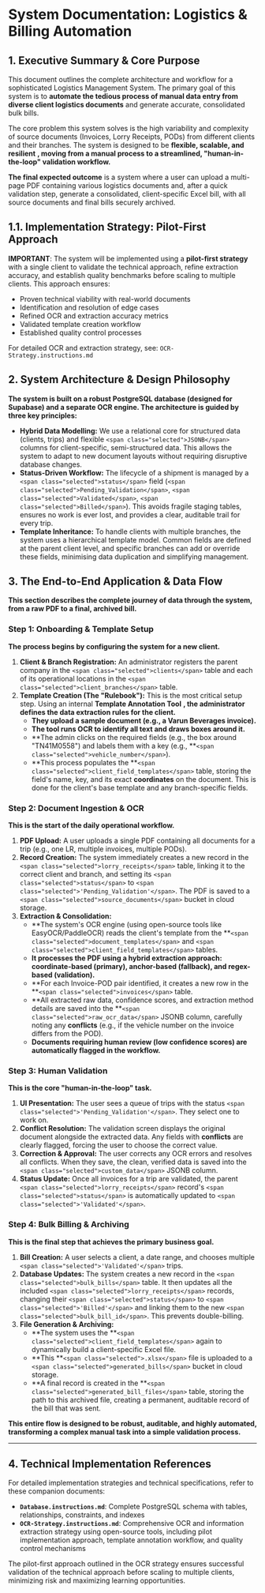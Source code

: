 # System Documentation: Logistics & Billing Automation

## 1. Executive Summary & Core Purpose

This document outlines the complete architecture and workflow for a sophisticated Logistics Management System. The primary goal of this system is to **automate the tedious process of manual data entry from diverse client logistics documents** and generate accurate, consolidated bulk bills.

The core problem this system solves is the high variability and complexity of source documents (Invoices, Lorry Receipts, PODs) from different clients and their branches. The system is designed to be  **flexible, scalable, and resilient** **, moving from a manual process to a streamlined, "human-in-the-loop" validation workflow.**

**The final expected outcome** is a system where a user can upload a multi-page PDF containing various logistics documents and, after a quick validation step, generate a consolidated, client-specific Excel bill, with all source documents and final bills securely archived.

## 1.1. Implementation Strategy: Pilot-First Approach

**IMPORTANT**: The system will be implemented using a **pilot-first strategy** with a single client to validate the technical approach, refine extraction accuracy, and establish quality benchmarks before scaling to multiple clients. This approach ensures:

- Proven technical viability with real-world documents
- Identification and resolution of edge cases
- Refined OCR and extraction accuracy metrics
- Validated template creation workflow
- Established quality control processes

For detailed OCR and extraction strategy, see: `OCR-Strategy.instructions.md`

## 2. System Architecture & Design Philosophy

**The system is built on a robust PostgreSQL database (designed for Supabase) and a separate OCR engine. The architecture is guided by three key principles:**

* **Hybrid Data Modelling:** We use a relational core for structured data (clients, trips) and flexible `<span class="selected">JSONB</span>` columns for client-specific, semi-structured data. This allows the system to adapt to new document layouts without requiring disruptive database changes.
* **Status-Driven Workflow:** The lifecycle of a shipment is managed by a `<span class="selected">status</span>` field (`<span class="selected">Pending_Validation</span>`, `<span class="selected">Validated</span>`, `<span class="selected">Billed</span>`). This avoids fragile staging tables, ensures no work is ever lost, and provides a clear, auditable trail for every trip.
* **Template Inheritance:** To handle clients with multiple branches, the system uses a hierarchical template model. Common fields are defined at the parent client level, and specific branches can add or override these fields, minimising data duplication and simplifying management.

## 3. The End-to-End Application & Data Flow

**This section describes the complete journey of data through the system, from a raw PDF to a final, archived bill.**

### Step 1: Onboarding & Template Setup

**The process begins by configuring the system for a new client.**

1. **Client & Branch Registration:** An administrator registers the parent company in the `<span class="selected">clients</span>` table and each of its operational locations in the `<span class="selected">client_branches</span>` table.
2. **Template Creation (The "Rulebook"):** This is the most critical setup step. Using an internal  **Template Annotation Tool** **, the administrator defines the data extraction rules for the client.**
   * **They upload a sample document (e.g., a Varun Beverages invoice).**
   * **The tool runs OCR to identify all text and draws boxes around it.**
   * **The admin clicks on the required fields (e.g., the box around "TN41M0558") and labels them with a key (e.g., **`<span class="selected">vehicle_number</span>`).
   * **This process populates the **`<span class="selected">client_field_templates</span>` table, storing the field's name, key, and its exact **coordinates** on the document. This is done for the client's base template and any branch-specific fields.

### Step 2: Document Ingestion & OCR

**This is the start of the daily operational workflow.**

1. **PDF Upload:** A user uploads a single PDF containing all documents for a trip (e.g., one LR, multiple invoices, multiple PODs).
2. **Record Creation:** The system immediately creates a new record in the `<span class="selected">lorry_receipts</span>` table, linking it to the correct client and branch, and setting its `<span class="selected">status</span>` to `<span class="selected">'Pending_Validation'</span>`. The PDF is saved to a `<span class="selected">source_documents</span>` bucket in cloud storage.
3. **Extraction & Consolidation:**
   * **The system's OCR engine (using open-source tools like EasyOCR/PaddleOCR) reads the client's template from the **`<span class="selected">document_templates</span>` and `<span class="selected">client_field_templates</span>` tables.
   * **It processes the PDF using a hybrid extraction approach: coordinate-based (primary), anchor-based (fallback), and regex-based (validation).**
   * **For each Invoice-POD pair identified, it creates a new row in the **`<span class="selected">invoices</span>` table.
   * **All extracted raw data, confidence scores, and extraction method details are saved into the **`<span class="selected">raw_ocr_data</span>` JSONB column, carefully noting any **conflicts** (e.g., if the vehicle number on the invoice differs from the POD).
   * **Documents requiring human review (low confidence scores) are automatically flagged in the workflow.**

### Step 3: Human Validation

**This is the core "human-in-the-loop" task.**

1. **UI Presentation:** The user sees a queue of trips with the status `<span class="selected">'Pending_Validation'</span>`. They select one to work on.
2. **Conflict Resolution:** The validation screen displays the original document alongside the extracted data. Any fields with **conflicts** are clearly flagged, forcing the user to choose the correct value.
3. **Correction & Approval:** The user corrects any OCR errors and resolves all conflicts. When they save, the clean, verified data is saved into the `<span class="selected">custom_data</span>` JSONB column.
4. **Status Update:** Once all invoices for a trip are validated, the parent `<span class="selected">lorry_receipts</span>` record's `<span class="selected">status</span>` is automatically updated to `<span class="selected">'Validated'</span>`.

### Step 4: Bulk Billing & Archiving

**This is the final step that achieves the primary business goal.**

1. **Bill Creation:** A user selects a client, a date range, and chooses multiple `<span class="selected">'Validated'</span>` trips.
2. **Database Updates:** The system creates a new record in the `<span class="selected">bulk_bills</span>` table. It then updates all the included `<span class="selected">lorry_receipts</span>` records, changing their `<span class="selected">status</span>` to `<span class="selected">'Billed'</span>` and linking them to the new `<span class="selected">bulk_bill_id</span>`. This prevents double-billing.
3. **File Generation & Archiving:**
   * **The system uses the **`<span class="selected">client_field_templates</span>` again to dynamically build a client-specific Excel file.
   * **This **`<span class="selected">.xlsx</span>` file is uploaded to a `<span class="selected">generated_bills</span>` bucket in cloud storage.
   * **A final record is created in the **`<span class="selected">generated_bill_files</span>` table, storing the path to this archived file, creating a permanent, auditable record of the bill that was sent.

**This entire flow is designed to be robust, auditable, and highly automated, transforming a complex manual task into a simple validation process.**

---

## 4. Technical Implementation References

For detailed implementation strategies and technical specifications, refer to these companion documents:

- **`Database.instructions.md`**: Complete PostgreSQL schema with tables, relationships, constraints, and indexes
- **`OCR-Strategy.instructions.md`**: Comprehensive OCR and information extraction strategy using open-source tools, including pilot implementation approach, template annotation workflow, and quality control mechanisms

The pilot-first approach outlined in the OCR strategy ensures successful validation of the technical approach before scaling to multiple clients, minimizing risk and maximizing learning opportunities.
